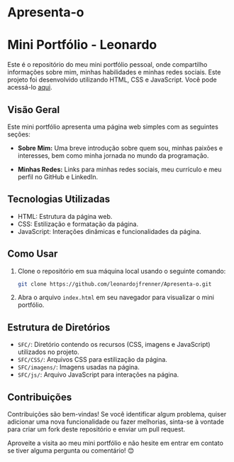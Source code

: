 # Apresenta-o
# Mini Portfólio - Leonardo

Este é o repositório do meu mini portfólio pessoal, onde compartilho informações sobre mim, minhas habilidades e minhas redes sociais. Este projeto foi desenvolvido utilizando HTML, CSS e JavaScript. Você pode acessá-lo [aqui](https://leonardojfrenner.github.io/Apresenta-o/).

## Visão Geral

Este mini portfólio apresenta uma página web simples com as seguintes seções:

- **Sobre Mim:** Uma breve introdução sobre quem sou, minhas paixões e interesses, bem como minha jornada no mundo da programação.

- **Minhas Redes:** Links para minhas redes sociais, meu currículo e meu perfil no GitHub e LinkedIn.

## Tecnologias Utilizadas

- HTML: Estrutura da página web.
- CSS: Estilização e formatação da página.
- JavaScript: Interações dinâmicas e funcionalidades da página.

## Como Usar

1. Clone o repositório em sua máquina local usando o seguinte comando:

   ```bash
   git clone https://github.com/leonardojfrenner/Apresenta-o.git
   ```

2. Abra o arquivo `index.html` em seu navegador para visualizar o mini portfólio.

## Estrutura de Diretórios

- `SFC/`: Diretório contendo os recursos (CSS, imagens e JavaScript) utilizados no projeto.
- `SFC/CSS/`: Arquivos CSS para estilização da página.
- `SFC/imagens/`: Imagens usadas na página.
- `SFC/js/`: Arquivo JavaScript para interações na página.



## Contribuições

Contribuições são bem-vindas! Se você identificar algum problema, quiser adicionar uma nova funcionalidade ou fazer melhorias, sinta-se à vontade para criar um fork deste repositório e enviar um pull request.



Aproveite a visita ao meu mini portfólio e não hesite em entrar em contato se tiver alguma pergunta ou comentário! 😊
